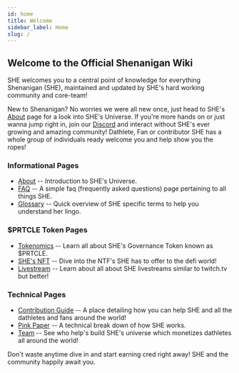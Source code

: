 ```yaml
---
id: home
title: Welcome
sidebar_label: Home
slug: /
---
```


## **Welcome to the Official Shenanigan Wiki**

SHE welcomes you to a central point of knowledge for everything Shenanigan (SHE), maintained and updated by SHE's hard working community and core-team!

New to Shenanigan?
No worries we were all new once, just head to SHE's [About](./about) page for a look into SHE's Universe. If you're more hands on or just wanna jump right in, join our [Discord](https://discord.gg/YKyn3njpv9) and interact without SHE's ever growing and amazing community! Dathlete, Fan or contributor SHE has a whole group of individuals ready welcome you and help show you the ropes!

### **Informational Pages**

* [About](./about) -- Introduction to SHE's Universe.
* [FAQ](./faq) -- A simple faq (frequently asked questions) page pertaining to all things SHE.
* [Glossary](./glossary) -- Quick overview of SHE specific terms to help you understand her lingo.

### **$PRTCLE Token Pages**

* [Tokenomics](./tokenomics) -- Learn all about SHE's Governance Token known as $PRTCLE.
* [SHE's NFT](./nft) -- Dive into the NTF's SHE has to offer to the defi world!
* [Livestream](./livestream) -- Learn about all about SHE livestreams similar to twitch.tv but better!


### **Technical Pages**
* [Contribution Guide](./contribution) -- A place detailing how you can help SHE and all the dathletes and fans around the world!
* [Pink Paper](./pinkpaper) -- A technical break down of how SHE works.
* [Team](./team) -- See who help's build SHE's universe which monetizes dathletes all around the world!

Don't waste anytime dive in and start earning cred right away! SHE and the community happily await you.



<!-- Need to fill out our road map 
* [Roadmap](./roadmap) -- The up-to-date roadmap, SHE welcomes you to see the vision -->